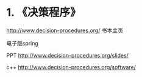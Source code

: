 








# 1. 《决策程序》



http://www.decision-procedures.org/
书本主页






电子版spring



PPT
http://www.decision-procedures.org/slides/






c++
http://www.decision-procedures.org/software/
























